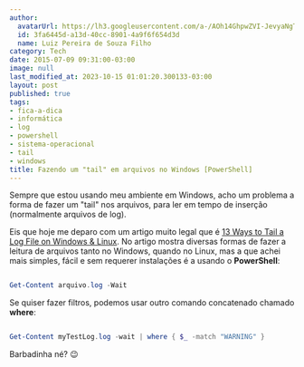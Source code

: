 ```yaml
---
author:
  avatarUrl: https://lh3.googleusercontent.com/a-/AOh14GhpwZVI-JevyaNgTdlrOT6YN20cI6V9Kxtq38Ij8AQ=s100
  id: 3fa6445d-a13d-40cc-8901-4a9f6f654d3d
  name: Luiz Pereira de Souza Filho
category: Tech
date: 2015-07-09 09:31:00-03:00
image: null
last_modified_at: 2023-10-15 01:01:20.300133-03:00
layout: post
published: true
tags:
- fica-a-dica
- informática
- log
- powershell
- sistema-operacional
- tail
- windows
title: Fazendo um "tail" em arquivos no Windows [PowerShell]
---
```


Sempre que estou usando meu ambiente em Windows, acho um problema a forma de fazer um "tail" nos arquivos, para ler em tempo de inserção (normalmente arquivos de log).

Eis que hoje me deparo com um artigo muito legal que é [13 Ways to Tail a Log File on Windows & Linux](http://stackify.com/11-ways-to-tail-a-log-file-on-windows-unix/). No artigo mostra diversas formas de fazer a leitura de arquivos tanto no Windows, quando no Linux, mas a que achei mais simples, fácil e sem requerer instalações é a usando o **PowerShell**:

```powershell

Get-Content arquivo.log -Wait

```

Se quiser fazer filtros, podemos usar outro comando concatenado chamado **where**:

```powershell

Get-Content myTestLog.log -wait | where { $_ -match "WARNING" }

```

Barbadinha né? 😉
